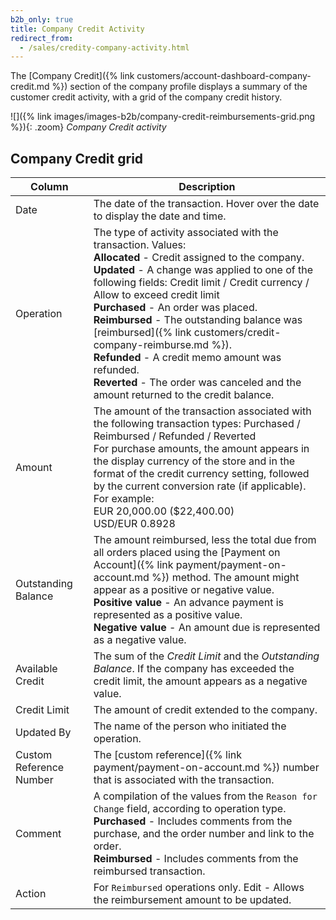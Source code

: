 ```yaml
---
b2b_only: true
title: Company Credit Activity
redirect_from:
  - /sales/credity-company-activity.html
---
```


The [Company Credit]({% link customers/account-dashboard-company-credit.md %}) section of the company profile displays a summary of the customer credit activity, with a grid of the company credit history.

![]({% link images/images-b2b/company-credit-reimbursements-grid.png %}){: .zoom}
_Company Credit activity_

## Company Credit grid

|Column|Description|
|--- |--- |
|Date|The date of the transaction. Hover over the date to display the date and time.|
|Operation|The type of activity associated with the transaction. Values: <br/>**Allocated** - Credit assigned to the company. <br/>**Updated** - A change was applied to one of the following fields: Credit limit / Credit currency / Allow to exceed credit limit <br/>**Purchased** - An order was placed. <br/>**Reimbursed** - The outstanding balance was [reimbursed]({% link customers/credit-company-reimburse.md %}). <br/>**Refunded** - A credit memo amount was refunded. <br/>**Reverted** - The order was canceled and the amount returned to the credit balance.|
|Amount|The amount of the transaction associated with the following transaction types: Purchased / Reimbursed / Refunded / Reverted <br/>For purchase amounts, the amount appears in the display currency of the store and in the format of the credit currency setting, followed by the current conversion rate (if applicable). For example: <br/>EUR 20,000.00 ($22,400.00) <br/>USD/EUR 0.8928|
|Outstanding Balance|The amount reimbursed, less the total due from all orders placed using the [Payment on Account]({% link payment/payment-on-account.md %}) method. The amount might appear as a positive or negative value. <br/>**Positive value** - An advance payment is represented as a positive value.  <br/>**Negative value** - An amount due is represented as a negative value.|
|Available Credit|The sum of the _Credit Limit_ and the _Outstanding Balance_. If the company has exceeded the credit limit, the amount appears as a negative value.|
|Credit Limit|The amount of credit extended to the company.|
|Updated By|The name of the person who initiated the operation.|
|Custom Reference Number|The [custom reference]({% link payment/payment-on-account.md %}) number that is associated with the transaction.|
|Comment|A compilation of the values from the `Reason for Change` field, according to operation type. <br/>**Purchased** - Includes comments from the purchase, and the order number and link to the order. <br/>**Reimbursed** - Includes comments from the reimbursed transaction.|
|Action|For `Reimbursed` operations only. <span class="btn">Edit</span> - Allows the reimbursement amount to be updated.|
